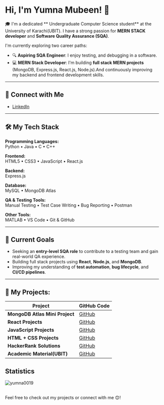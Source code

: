 <!--# Hi, I'm Yumna Mubeen! 

💻I am a dedicated Computer Science student at the University of Karachi, with a strong passion for web development. Aspiring Full Stack Developer, currently specializing in React.js to build dynamic and scalable web applications. Passionate about writing clean, efficient code and continuously improving my skills in the MERN stack to become a well-rounded developer.

#### Connect with me: [LinkedIn](https://www.linkedin.com/in/yumna-mubeen-b0893a237)
 
## 🛠️ My Tech Stack:

- **Programming Languages**: Python, Java, C, C++
- **Front-end**: HTML5, CSS3, JavaScript, React.js
- **Back-end**: Express.js
- **Database**: MySQL, MongoDB Atlas.
- **Other Tools**: MATLAB, Postman.
-->

# Hi, I'm Yumna Mubeen! 👋

🎓 I'm a dedicated ** Undergraduate Computer Science student** at the University of Karachi(UBIT). I have a strong passion for **MERN STACK developer** and **Software Quality Assurance (SQA)**.

I'm currently exploring two career paths:
- 🔍 **Aspiring SQA Engineer**: I enjoy testing, and debugging in a software.
- 💻 **MERN Stack Developer**: I'm building **full stack MERN projects** (MongoDB, Express.js, React.js, Node.js).And continuously improving my backend and frontend development skills.
---

## 🔗 Connect with Me
- [LinkedIn](https://www.linkedin.com/in/yumna-mubeen-b0893a237)

---

## 🛠️ My Tech Stack

**Programming Languages:**  
Python • Java • C • C++

**Frontend:**  
HTML5 • CSS3 • JavaScript • React.js

**Backend:**  
Express.js

**Database:**  
MySQL • MongoDB Atlas

**QA & Testing Tools:**  
Manual Testing • Test Case Writing • Bug Reporting • Postman 

**Other Tools:**  
MATLAB • VS Code • Git & GitHub

---

## 📌 Current Goals
- Seeking an **entry-level SQA role** to contribute to a testing team and gain real-world QA experience.
- Building full stack projects using **React**, **Node.js**, and **MongoDB**.
- Improving my understanding of **test automation**, **bug lifecycle**, and **CI/CD pipelines**.

---


## 📂 My Projects:

| **Project**                       | **GitHub Code**                                         |
|-----------------------------------|---------------------------------------------------------|
| **MongoDB Atlas Mini Project**                | [GitHub](https://github.com/Yumna0019/Mongo_Auth_App) |
| **React Projects**                | [GitHub](https://github.com/Yumna0019/React_Projects) |
| **JavaScript Projects**                    | [GitHub](https://github.com/Yumna0019/JavaScript_Projects) |
| **HTML + CSS Projects**                    | [GitHub](https://github.com/Yumna0019/HTML-CSS_Projects) |
| **HackerRank Solutions**                           | [GitHub](https://github.com/Yumna0019/HackerRank) |
| **Academic Material(UBIT)**  | [GitHub](https://github.com/Yumna0019/Academic-Material-UBIT) |

<!--| **Data Structures and Algorithms (DSA)** | [GitHub](https://github.com/Yumna0019/DSA) |-->


## Statistics

<p><img align="center" src="https://github-readme-stats.vercel.app/api/top-langs?username=yumna0019&show_icons=true&locale=en&layout=compact&theme=dark" alt="yumna0019" /></p>

<!--<p><img align="center" src="https://github-readme-streak-stats.herokuapp.com/?user=yumna0019&theme=dark" alt="yumna0019" /></p>-->

<!--<p>&nbsp;<img align="center" src="https://github-readme-stats.vercel.app/api?username=yumna0019&show_icons=true&locale=en&theme=dark" alt="yumna0019" /></p>-->

<br>
<!-- --- --> 
Feel free to check out my projects or connect with me 😊!
